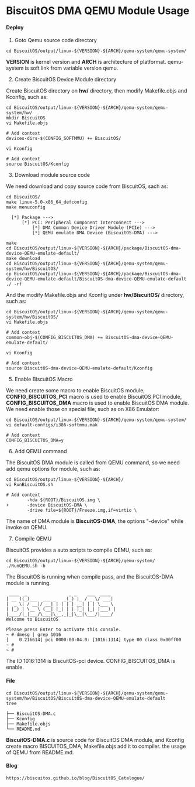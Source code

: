 BiscuitOS DMA QEMU Module Usage
======================================

#### Deploy

1. Goto Qemu source code directory

```
cd BiscuitOS/output/linux-${VERSION}-${ARCH}/qemu-system/qemu-system/
```

**VERSION** is kernel version and **ARCH** is architecture of platformat. qemu-system is soft link from variable version qemu.

2. Create BiscuitOS Device Module directory

Create BiscuitOS directory on **hw/**  directory, then modify Makefile.objs and Kconfig, such as:

```
cd BiscuitOS/output/linux-${VERSION}-${ARCH}/qemu-system/qemu-system/hw/
mkdir BiscuitOS
vi Makefile.objs

# Add context
devices-dirs-$(CONFIG_SOFTMMU) += BiscuitOS/

vi Kconfig

# Add context
source BiscuitOS/Kconfig
```

3. Download module source code

We need download and copy source code from BiscuitOS, sach as:

```
cd BiscuitOS/
make linux-5.0-x86_64_defconfig
make menuconfig 

  [*] Package --->
      [*] PCI: Peripheral Component Interconnect --->
          [*] DMA Common Device Driver Module (PCIe) --->
          [*] QEMU emulate DMA Device (BiscuitOS-DMA) --->

make
cd BiscuitOS/output/linux-${VERSION}-${ARCH}/package/BiscuitOS-dma-device-QEMU-emulate-default/
make download
cd BiscuitOS/output/linux-${VERSION}-${ARCH}/qemu-system/qemu-system/hw/BiscuitOS/
cp BiscuitOS/output/linux-${VERSION}-${ARCH}/package/BiscuitOS-dma-device-QEMU-emulate-default/BiscuitOS-dma-device-QEMU-emulate-default ./ -rf
```

And the modify Makefile.objs and Kconfig under **hw/BiscuitOS/** directory, such as:

```
cd BiscuitOS/output/linux-${VERSION}-${ARCH}/qemu-system/qemu-system/hw/BiscuitOS/
vi Makefile.objs

# Add context
common-obj-$(CONFIG_BISCUITOS_DMA) += BiscuitOS-dma-device-QEMU-emulate-default/

vi Kconfig

# Add context
source BiscuitOS-dma-device-QEMU-emulate-default/Kconfig
```

5. Enable BiscuitOS Macro

We need create some macro to enable BiscuitOS module, **CONFIG_BISCUITOS_PCI** macro is used to enable BiscuitOS PCI module, **CONFIG_BISCUITOS_DMA** macro is used to enable BiscuitOS DMA module. We need enable those on special file, such as on X86 Emulator:

```
cd BiscuitOS/output/linux-${VERSION}-${ARCH}/qemu-system/qemu-system/
vi default-configs/i386-softmmu.mak

# Add context
CONFIG_BISCUITOS_DMA=y
```

6. Add QEMU command

The BiscuitOS DMA module is called from QEMU command, so we need add qemu options for module, such as:

```
cd BiscuitOS/output/linux-${VERSION}-${ARCH}/
vi RunBiscuitOS.sh

# Add context
        -hda ${ROOT}/BiscuitOS.img \
+       -device BiscuitOS-DMA \
        -drive file=${ROOT}/Freeze.img,if=virtio \
```

The name of DMA module is **BiscuitOS-DMA**, the options "-device" while invoke on QEMU.

7. Compile QEMU

BiscuitOS provides a auto scripts to compile QEMU, such as:

```
cd BiscuitOS/output/linux-${VERSION}-${ARCH}/qemu-system/
./RunQEMU.sh -b
```

The BiscuitOS is running when compile pass, and the BiscuitOS-DMA module is running.

```
 ____  _                _ _    ___  ____  
| __ )(_)___  ___ _   _(_) |_ / _ \/ ___| 
|  _ \| / __|/ __| | | | | __| | | \___ \ 
| |_) | \__ \ (__| |_| | | |_| |_| |___) |
|____/|_|___/\___|\__,_|_|\__|\___/|____/ 
Welcome to BiscuitOS

Please press Enter to activate this console. 
~ # dmesg | grep 1016
[    0.216614] pci 0000:00:04.0: [1016:1314] type 00 class 0x00ff00
~ # 
~ #
```

The ID 1016:1314 is BiscuitOS-pci device. CONFIG_BISCUITOS_DMA is enable.

#### File

```
cd BiscuitOS/output/linux-${VERSION}-${ARCH}/qemu-system/qemu-system/hw/BiscuitOS/BiscuitOS-dma-device-QEMU-emulate-default
tree

├── BiscuitOS-DMA.c
├── Kconfig
├── Makefile.objs
└── README.md
```

**BiscuitOS-DMA.c** is source code for BiscuitOS DMA module, and Kconfig create macro BISCUITOS_DMA, Makefile.objs add it to compiler. the usage of QEMU from README.md.

#### Blog

```
https://biscuitos.github.io/blog/BiscuitOS_Catalogue/
```
